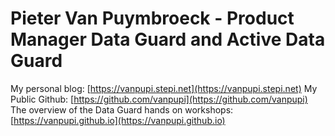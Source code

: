 # Pieter Van Puymbroeck - Product Manager Data Guard and Active Data Guard

My personal blog: [https://vanpupi.stepi.net](https://vanpupi.stepi.net)
My Public Github: [https://github.com/vanpupi](https://github.com/vanpupi)
The overview of the Data Guard hands on workshops: [https://vanpupi.github.io](https://vanpupi.github.io)
